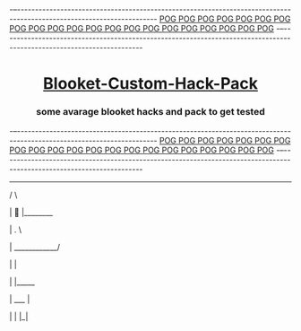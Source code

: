 -–---------------------------------------------------------------------------------------------------------------------
[POG POG POG POG POG POG POG POG POG POG POG POG POG POG POG POG POG POG POG POG POG](#)
-–---------------------------------------------------------------------------------------------------------------------

# <h1 align="center">[Blooket-Custom-Hack-Pack](#)</h1>
<h3 align="center">some avarage blooket hacks and pack to get tested</h2>

-–---------------------------------------------------------------------------------------------------------------------
[POG POG POG POG POG POG POG POG POG POG POG POG POG POG POG POG POG POG POG POG POG](#)
-–---------------------------------------------------------------------------------------------------------------------


  _______________
  
 /               \
 
|                |________

|                    .     \

|              ____________/

|              |

|              |_____

|               ___  |

|              |   |_|
